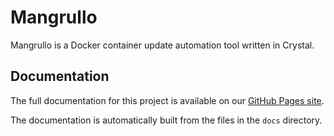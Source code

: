 # Mangrullo

Mangrullo is a Docker container update automation tool written in Crystal.

## Documentation

The full documentation for this project is available on our [GitHub Pages site](https://USER.github.io/mangrullo/).

The documentation is automatically built from the files in the `docs` directory.
